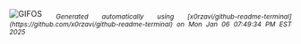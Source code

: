 <div align="justify">
<picture>
    <source media="(prefers-color-scheme: dark)" srcset="https://i.ibb.co/JcN0MLQ/output-gif.gif">
    <source media="(prefers-color-scheme: light)" srcset="https://i.ibb.co/JcN0MLQ/output-gif.gif">
    <img alt="GIFOS" src="https://i.ibb.co/JcN0MLQ/output-gif.gif">
</picture>
<sub><i>Generated automatically using [x0rzavi/github-readme-terminal](https://github.com/x0rzavi/github-readme-terminal) on Mon Jan 06 07:49:34 PM EST 2025</i></sub>
</div>

<!--  -->